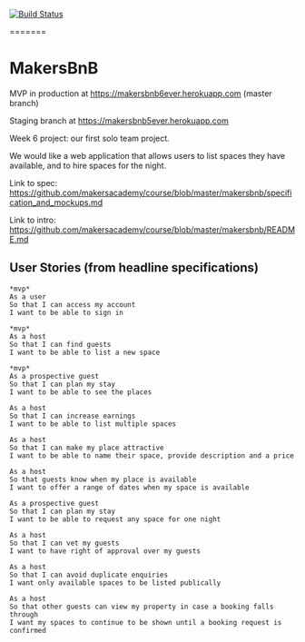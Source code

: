 [![Build Status](https://travis-ci.org/david-mears/MakersBnB.svg?branch=staging)](https://travis-ci.org/david-mears/MakersBnB)

=======

# MakersBnB

MVP in production at https://makersbnb6ever.herokuapp.com (master branch)

Staging branch at https://makersbnb5ever.herokuapp.com

Week 6 project: our first solo team project.

We would like a web application that allows users to list spaces they have available, and to hire spaces for the night.

Link to spec: https://github.com/makersacademy/course/blob/master/makersbnb/specification_and_mockups.md

Link to intro: https://github.com/makersacademy/course/blob/master/makersbnb/README.md

## User Stories (from headline specifications)

```
*mvp*
As a user
So that I can access my account
I want to be able to sign in
```

```
*mvp*
As a host
So that I can find guests
I want to be able to list a new space
```

```
*mvp*
As a prospective guest
So that I can plan my stay
I want to be able to see the places
```

```
As a host
So that I can increase earnings
I want to be able to list multiple spaces
```

```
As a host
So that I can make my place attractive
I want to be able to name their space, provide description and a price
```

```
As a host
So that guests know when my place is available
I want to offer a range of dates when my space is available
```

```
As a prospective guest
So that I can plan my stay
I want to be able to request any space for one night
```

```
As a host
So that I can vet my guests
I want to have right of approval over my guests
```

```
As a host
So that I can avoid duplicate enquiries
I want only available spaces to be listed publically
```

```
As a host
So that other guests can view my property in case a booking falls through
I want my spaces to continue to be shown until a booking request is confirmed
```
